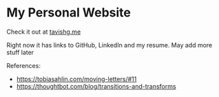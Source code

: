# My Personal Website
Check it out at [tavishg.me](http://tavishg.me)

Right now it has links to GitHub, LinkedIn and my resume. May add more stuff later

References:
- https://tobiasahlin.com/moving-letters/#11
- https://thoughtbot.com/blog/transitions-and-transforms
